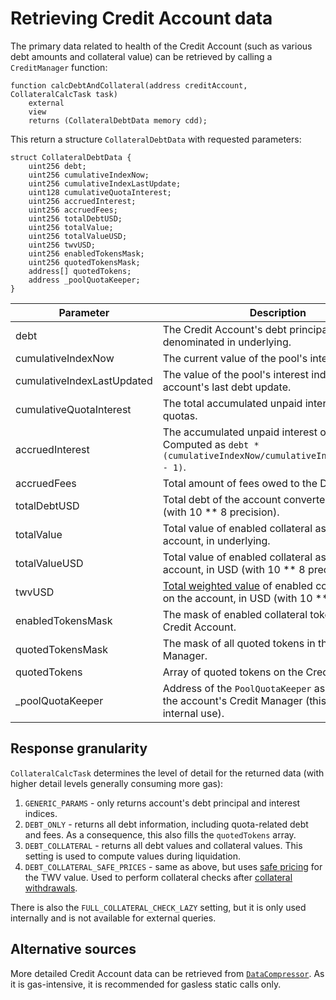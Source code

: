 # Retrieving Credit Account data

The primary data related to health of the Credit Account (such as various debt amounts and collateral value) can be retrieved by calling a `CreditManager` function:

```solidity
function calcDebtAndCollateral(address creditAccount, CollateralCalcTask task)
    external
    view
    returns (CollateralDebtData memory cdd);
```

This return a structure `CollateralDebtData` with requested parameters:

```solidity
struct CollateralDebtData {
    uint256 debt;
    uint256 cumulativeIndexNow;
    uint256 cumulativeIndexLastUpdate;
    uint128 cumulativeQuotaInterest;
    uint256 accruedInterest;
    uint256 accruedFees;
    uint256 totalDebtUSD;
    uint256 totalValue;
    uint256 totalValueUSD;
    uint256 twvUSD;
    uint256 enabledTokensMask;
    uint256 quotedTokensMask;
    address[] quotedTokens;
    address _poolQuotaKeeper;
}
```

| Parameter                  | Description                                                                                                                                                       |
| -------------------------- | ----------------------------------------------------------------------------------------------------------------------------------------------------------------- |
| debt                       | The Credit Account's debt principal denominated in underlying.                                                                                                    |
| cumulativeIndexNow         | The current value of the pool's interest index.                                                                                                                   |
| cumulativeIndexLastUpdated | The value of the pool's interest index after the account's last debt update.                                                                                      |
| cumulativeQuotaInterest    | The total accumulated unpaid interest from all quotas.                                                                                                            |
| accruedInterest            | The accumulated unpaid interest on principal. Computed as `debt * (cumulativeIndexNow/cumulativeIndexLastUpdate - 1)`.                                            |
| accruedFees                | Total amount of fees owed to the DAO.                                                                                                                             |
| totalDebtUSD               | Total debt of the account converted to USD (with 10 \*\* 8 precision).                                                                                            |
| totalValue                 | Total value of enabled collateral assets on the account, in underlying.                                                                                           |
| totalValueUSD              | Total value of enabled collateral assets on the account, in USD (with 10 \*\* 8 precision).                                                                       |
| twvUSD                     | [Total weighted value](/core/debt-collateral#collateral-value-and-account-health) of enabled collateral assets on the account, in USD (with 10 \*\* 8 precision). |
| enabledTokensMask          | The mask of enabled collateral tokens for a Credit Account.                                                                                                       |
| quotedTokensMask           | The mask of all quoted tokens in the Credit Manager.                                                                                                              |
| quotedTokens               | Array of quoted tokens on the Credit Account.                                                                                                                     |
| \_poolQuotaKeeper          | Address of the `PoolQuotaKeeper` associated with the account's Credit Manager (this is mainly for internal use).                                                  |

## Response granularity

`CollateralCalcTask` determines the level of detail for the returned data (with higher detail levels generally consuming more gas):

1. `GENERIC_PARAMS` - only returns account's debt principal and interest indices.
2. `DEBT_ONLY` - returns all debt information, including quota-related debt and fees. As a consequence, this also fills the `quotedTokens` array.
3. `DEBT_COLLATERAL` - returns all debt values and collateral values. This setting is used to compute values during liquidation.
4. `DEBT_COLLATERAL_SAFE_PRICES` - same as above, but uses [safe pricing](/credit/multicall/withdraw-collateral#collateral-check-with-safe-prices) for the TWV value. Used to perform collateral checks after [collateral withdrawals](/credit/multicall/withdraw-collateral).

There is also the `FULL_COLLATERAL_CHECK_LAZY` setting, but it is only used internally and is not available for external queries.

## Alternative sources

More detailed Credit Account data can be retrieved from [`DataCompressor`](/helpers/data-compressor). As it is gas-intensive, it is recommended for gasless static calls only.
